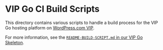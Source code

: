 # VIP Go CI Build Scripts

This directory contains various scripts to handle a build process for the VIP Go hosting platform on [WordPress.com VIP](https://vip.wordpress.com/).

For more information, see the [`README-BUILD-SCRIPT.md` in our VIP Go Skeleton](https://github.com/Automattic/vip-go-skeleton/blob/master/README-BUILD-SCRIPT.md).
